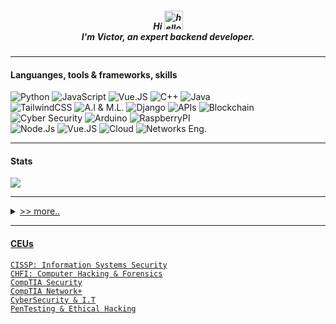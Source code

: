 <h5 align="center">
Hi <img src="https://user-images.githubusercontent.com/61727167/114547962-cecc6b80-9c67-11eb-9697-b1c5a8c8ff46.gif" alt="hello" width="30px">
<br>
I'm Victor, an expert backend developer.
</h5>
<hr>
<h4 align="left">Languanges, tools & frameworks, skills</h4>
<div align="left">
<img src="https://img.shields.io/badge/Python-000000?style=for-the-badge&logo=python" alt="Python">
<img src="https://img.shields.io/badge/JS-323330?style=for-the-badge&logo=javascript&logoColor=F7DF1E" alt="JavaScript">
<img src="https://img.shields.io/badge/Vue-000000?style=for-the-badge&logo=vuedotjs" alt="Vue.JS">
<img src="https://img.shields.io/badge/C++-000000?style=for-the-badge&logo=cplusplus&logoColor=3776AB" alt="C++">
<img src="https://img.shields.io/badge/Java-white?style=for-the-badge&logo=java&logoColor=darkred" alt="Java">
<br>
<img src="https://img.shields.io/badge/Tailwind-000000?style=for-the-badge&logo=tailwindcss" alt="TailwindCSS">
<img src="https://img.shields.io/badge/A.I & M.L-00000F?style=for-the-badge&logo=robot" alt="A.I & M.L.">
<img src="https://img.shields.io/badge/Django-darkgreen?style=for-the-badge&logo=django" alt="Django">
<img src="https://img.shields.io/badge/Apis-black?style=for-the-badge&logo=api" alt="APIs">
<img src="https://img.shields.io/badge/Blockchain-000000?style=for-the-badge&logo=blockchain&logoColor=darkorange" alt="Blockchain">
<img src="https://img.shields.io/badge/Cyber Security-darkred?style=for-the-badge&logo=cyber&logoColor=black" alt="Cyber Security">
<img src="https://img.shields.io/badge/Arduino-white?style=for-the-badge&logo=arduino&logoColor=3776AB" alt="Arduino">
<img src="https://img.shields.io/badge/Raspberry-white?style=for-the-badge&logo=raspberrypi&logoColor=darkred" alt="RaspberryPI">
<br>
<img src="https://img.shields.io/badge/Node-00000F?style=for-the-badge&logo=nodedotjs" alt="Node.Js">
<img src="https://img.shields.io/badge/Nuxt3-000000?style=for-the-badge&logo=nuxtdotjs" alt="Vue.JS">
<img src="https://img.shields.io/badge/Cloud-ffca28?style=for-the-badge&logo=digitalocean&logoColor=black" alt="Cloud">
<img src="https://img.shields.io/badge/Networking-white?style=for-the-badge&logo=cisco&logoColor=000000" alt="Networks Eng.">
<br>
<hr>
<h4 align="left">Stats</h4>
<a href="https://github.com/vicqtor/github-readme-stats"><img align="center" src="https://github-readme-stats.vercel.app/api/top-langs/?username=vicqtor&layout=compact&theme=buefy&hide_border=true"/>
<hr>
<details>
<summary> >> more..</summary>
<br>
<img src="https://img.shields.io/badge/Mongo-00000F?style=for-the-badge&logo=mongodb" alt="MongoDb">
<img src="https://img.shields.io/badge/aws-000000?style=for-the-badge&logo=amazon" alt="aws">
<img src="https://img.shields.io/badge/Oracle-000000?style=for-the-badge&logo=oracle&logoColor=darkred" alt="Oracle">
<img src="https://img.shields.io/badge/OpenCV-339933?style=for-the-badge&logo=opencv" alt="OpenCV">
<img src="https://img.shields.io/badge/Tensorflow-00000F?style=for-the-badge&logo=tensorflow" alt="Tensorflow">
<img src="https://img.shields.io/badge/Pytorch-000000?style=for-the-badge&logo=pytorch&logoColor=darkorange" alt="Pytorch">
<img src="https://img.shields.io/badge/Numpy-00000F?style=for-the-badge&logo=numpy&logoColor=white" alt="Numpy">
<img src="https://img.shields.io/badge/Pandas-3776AB?style=for-the-badge&logo=pandas&logoColor=white" alt="Pandas">
<img src="https://img.shields.io/badge/MatPlotLib-00000F?style=for-the-badge&logo=scikitlearn&logoColor=white" alt="MatPlotLib">
<br>
<img src="https://img.shields.io/badge/Jupyter-F37626.svg?&style=for-the-badge&logo=Jupyter&logoColor=white" alt="Jupyter">
<img src="https://img.shields.io/badge/Heroku-430098?style=for-the-badge&logo=heroku&logoColor=white" alt="Heroku">
<img src="https://img.shields.io/badge/Firebase-ffca28?style=for-the-badge&logo=firebase&logoColor=black" alt="Firebase">
<img src="https://img.shields.io/badge/Git-F05032?style=for-the-badge&logo=git&logoColor=white" alt="Git">
<img src="https://img.shields.io/badge/Linux-000000?style=for-the-badge&logo=linux&logoColor=darkred" alt="Linux">
<img src="https://img.shields.io/badge/Anaconda-000000.svg?&style=for-the-badge&logo=anaconda" alt="Anaconda">
<img src="https://img.shields.io/badge/npm-white?style=for-the-badge&logo=npm&logoColor=white" alt="npm">
</details>
</div>
<hr>
<h4 align="left">CEUs</h4>
<code>CISSP: Information Systems Security</code><br>
<code>CHFI: Computer Hacking & Forensics</code><br>
<code>CompTIA Security</code><br>
<code>CompTIA Network+</code><br>
<code>CyberSecurity & I.T</code><br>
<code>PenTesting & Ethical Hacking</code><br>
<!--
<a href="https://github.com/vicqtor/github-readme-stats"><img align="center" src="https://github-readme-stats.vercel.app/api?username=vicqtor&show_icons=true&include_all_commits=true&theme=buefy&hide_border=true" alt="Victor"s github stats" /></a>
-->
